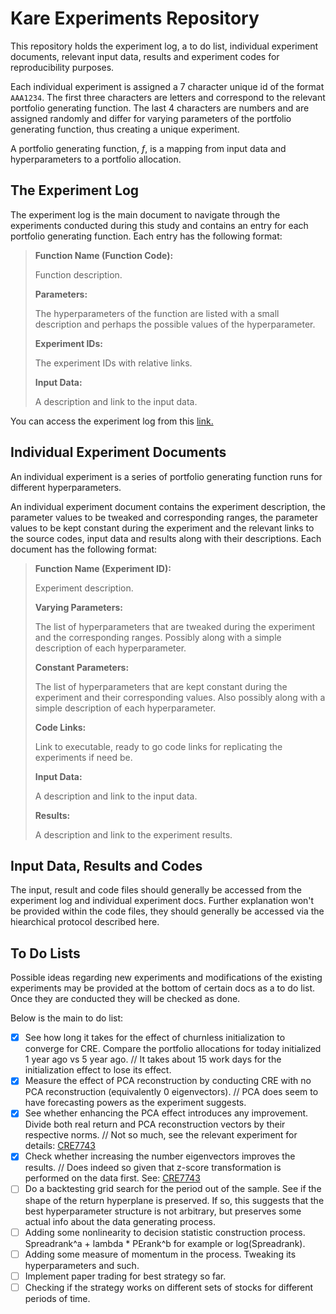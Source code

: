 # Kare Experiments Repository

This repository holds the experiment log, a to do list, individual experiment documents, relevant input data, results and experiment codes for reproducibility purposes.

Each individual experiment is assigned a 7 character unique id of the format `AAA1234`. The first three characters are letters and correspond to the relevant portfolio generating function. The last 4 characters are numbers and are assigned randomly and differ for varying parameters of the portfolio generating function, thus creating a unique experiment. 

A portfolio generating function, *f*, is a mapping from input data and hyperparameters to a portfolio allocation. 

## The Experiment Log

The experiment log is the main document to navigate through the experiments conducted during this study and contains an entry for each portfolio generating function. Each entry has the following format:

>**Function Name (Function Code):**
>
>Function description.
>
>**Parameters:**
>
>The hyperparameters of the function are listed with a small description and perhaps the possible values of the hyperparameter. 
>
>**Experiment IDs:**
>
>The experiment IDs with relative links.
>
>**Input Data:**
>
>A description and link to the input data.

You can access the experiment log from this [link.](https://github.com/ahmetumutdurmus/kareexperiments/blob/master/docs/src/The%20Experiment%20Log.md)
## Individual Experiment Documents

An individual experiment is a series of portfolio generating function runs for different hyperparameters. 

An individual experiment document contains the experiment description, the parameter values to be tweaked and corresponding ranges, the parameter values to be kept constant during the experiment and the relevant links to the source codes, input data and results along with their descriptions. Each document has the following format:

>**Function Name (Experiment ID):**
>
>Experiment description.
>
>**Varying Parameters:**
>
>The list of hyperparameters that are tweaked during the experiment and the corresponding ranges. Possibly along with a simple description of each hyperparameter.
>
>**Constant Parameters:**
>
>The list of hyperparameters that are kept constant during the experiment and their corresponding values. Also possibly along with a simple description of each hyperparameter.
>
>**Code Links:**
>
>Link to executable, ready to go code links for replicating the experiments if need be.
>
>**Input Data:**
>
>A description and link to the input data.
>
>**Results:**
>
>A description and link to the experiment results.

## Input Data, Results and Codes

The input, result and code files should generally be accessed from the experiment log and individual experiment docs. Further explanation won't be provided within the code files, they should generally be accessed via the hiearchical protocol described here.

## To Do Lists

Possible ideas regarding new experiments and modifications of the existing experiments may be provided at the bottom of certain docs as a to do list. Once they are conducted they will be checked as done. 

Below is the main to do list:

- [x] See how long it takes for the effect of churnless initialization to converge for CRE. Compare the portfolio allocations for today initialized 1 year ago vs 5 year ago. // It takes about 15 work days for the initialization effect to lose its effect.
- [x] Measure the effect of PCA reconstruction by conducting CRE with no PCA reconstruction (equivalently 0 eigenvectors). // PCA does seem to have forecasting powers as the experiment suggests.
- [x] See whether enhancing the PCA effect introduces any improvement. Divide both real return and PCA reconstruction vectors by their respective norms. // Not so much, see the relevant experiment for details: [CRE7743](https://github.com/ahmetumutdurmus/kareexperiments/blob/master/docs/src/CRE7743.md)
- [x] Check whether increasing the number eigenvectors improves the results. // Does indeed so given that z-score transformation is performed on the data first. See: [CRE7743](https://github.com/ahmetumutdurmus/kareexperiments/blob/master/docs/src/CRE7743.md)
- [ ] Do a backtesting grid search for the period out of the sample. See if the shape of the return hyperplane is preserved. If so, this suggests that the best hyperparameter structure is not arbitrary, but preserves some actual info about the data generating process.
- [ ] Adding some nonlinearity to decision statistic construction process. Spreadrank^a + lambda * PErank^b for example or log(Spreadrank).
- [ ] Adding some measure of momentum in the process. Tweaking its hyperparameters and such. 
- [ ] Implement paper trading for best strategy so far. 
- [ ] Checking if the strategy works on different sets of stocks for different periods of time.
